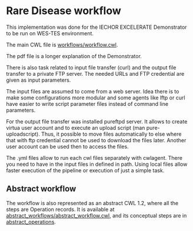 # Rare Disease workflow
This implementation was done for the IECHOR EXCELERATE Demonstrator to be run on WES-TES environment.

The main CWL file is [workflows/workflow.cwl](workflows/workflow.cwl).

The pdf file is a longer explanation of the Demonstrator.

There is also task related to input file transfer (curl) and the output file transfer to a private FTP server. 
The needed URLs and FTP credential are given as input parameters. 

The input files are assumed to come from a web server. Idea there is to make some configurations more modular and 
some agents like lftp or curl have easier to write script parameter files instead of command line parameters. 

For the output file transfer was installed pureftpd server. It allows to create virtua user account and to execute an upload script (man pure-uploadscript).
Thus, it possible to move files automatically to else where that with ftp credential cannot be used to download the files later.
Another user account can be used then to access the files.

The .yml files allow to run each cwl files separately with cwlagent. 
There you need to have in the input files in defined in path.
Using local files allow faster execution of the pipeline or execution of just a simple task.

## Abstract workflow
The workflow is also represented as an abstract CWL 1.2, where all the steps are Operation records. It is available at [abstract_workflows/abstract_workflow.cwl](abstract_workflows/abstract_workflow.cwl), and its conceptual steps are in [abstract_operations](abstract_operations).
